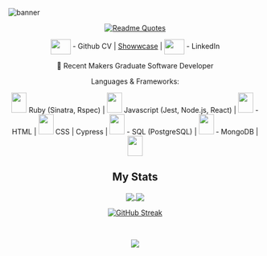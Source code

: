 ![banner](https://user-images.githubusercontent.com/54293068/216401234-20a73123-d526-4787-afd6-1ece7ff09fd6.png)

<div align= "center">

[![Readme Quotes](https://quotes-github-readme.vercel.app/api?type=horizontal&theme=nord)](https://github.com/piyushsuthar/github-readme-quotes)

<a href="https://github.com/imisiaina/CV/blob/master/README.md" target="blank"><img align="center" src="https://cdn.jsdelivr.net/gh/devicons/devicon/icons/github/github-original.svg" alt="" height="30" width="40" /></a> - Github CV | [Showwcase](https://www.showwcase.com/imisiaina) | <a href="https://www.linkedin.com/in/imisi-aina-874a9b18a/" target="blank"><img align="center" src="https://cdn.jsdelivr.net/npm/simple-icons@3.0.1/icons/linkedin.svg" alt="" height="30" width="40" /></a> - LinkedIn



🌱 Recent Makers Graduate Software Developer

Languages & Frameworks: 

<img height="40px" width="30px" src="https://cdn.jsdelivr.net/gh/devicons/devicon/icons/ruby/ruby-original-wordmark.svg" /> Ruby (Sinatra, Rspec) | <img height="40px" width="30px" src="https://cdn.jsdelivr.net/gh/devicons/devicon/icons/javascript/javascript-original.svg" /> Javascript (Jest, Node.js, React) | <img height="40px" width="30px" src="https://cdn.jsdelivr.net/gh/devicons/devicon/icons/html5/html5-original.svg" /> - HTML | <img height="40px" width="30px" src="https://cdn.jsdelivr.net/gh/devicons/devicon/icons/css3/css3-original.svg" /> CSS | Cypress | <img height="40px" width="30px" src="https://cdn.jsdelivr.net/gh/devicons/devicon/icons/postgresql/postgresql-original.svg" /> - SQL (PostgreSQL) | <img height="40px" width="30px" src="https://cdn.jsdelivr.net/gh/devicons/devicon/icons/mongodb/mongodb-original-wordmark.svg" /> - MongoDB | <img height="40px" width="30px" src="https://cdn.jsdelivr.net/gh/devicons/devicon/icons/npm/npm-original-wordmark.svg" />

## My Stats
  
<a href="https://github.com/imisiaina/github-readme-stats">
  <img align="center" src="https://github-readme-stats.vercel.app/api?username=imisiaina&show_icons=true&theme=gruvbox&include_all_commits=true"/>
</a>
<a href="https://github.com/imisiaina/github-readme-stats">
  <img align="center" src="https://github-readme-stats.vercel.app/api/top-langs/?username=imisiaina&langs_count=4&theme=gruvbox"/>
</a> 
  
[![GitHub Streak](http://github-readme-streak-stats.herokuapp.com?user=imisiaina&theme=highcontrast&date_format=j%20M%5B%20Y%5D&mode=weekly)](https://git.io/streak-stats)
  
  <br>
  
![](https://komarev.com/ghpvc/?username=imisiaina&color=red)
  

</div>
<!--
**imisiaina/imisiaina** is a ✨ _special_ ✨ repository because its `README.md` (this file) appears on your GitHub profile.

Here are some ideas to get you started:

- 🔭 I’m currently working on ...
-  I’m currently learning ...
- 👯 I’m looking to collaborate on ...
- 🤔 I’m looking for help with ...
- 💬 Ask me about ...
- 📫 How to reach me: ...
- 😄 Pronouns: ...
- ⚡ Fun fact: ...
-->
